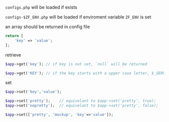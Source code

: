 
`configs.php` will be loaded if exists

`configs-$ZF_ENV.php` will be loaded if enviroment variable `ZF_ENV` is set

an array should be returned in config file

```php
return [
	'key' => 'value';
];
```

retrieve

```php
$app->get('key'); // if key is not set, `null` will be returned

$app->get('KEY'); // if the key starts with a upper case letter, $_SERVER['KEY'] will be returned
```

set

```php
$app->set('key','value');

$app->set('pretty');    // equivelant to $app->set('pretty', true);
$app->set('nopretty');  // equivelant to $app->set('pretty', false);

$app->set(['pretty', 'mockup', 'key'=>'value']);
```

